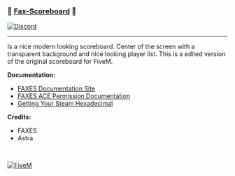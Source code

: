 ### 📠 [Fax-Scoreboard][5mlink] 📠

[![Discord](https://faxes.zone/i/9wkr3.png)](https://faxes.zone/discord)

----

Is a nice modern looking scoreboard. Center of the screen with a transparent background and nice looking player list. This is a edited version of the original scoreboard for FiveM.

**Documentation:**
- [FAXES Documentation Site](https://docs.faxes.zone/docs)
- [FAXES ACE Permission Documentation](https://docs.faxes.zone/docs/aceperms)
- [Getting Your Steam Hexadecimal](https://docs.faxes.zone/docs/getting-your-steam-hex)

**Credits:**
- FAXES
- Astra 

<br />

[![FiveM](https://faxes.zone/i/r5byi.png)][5mlink]

[5mlink]: https://forum.cfx.re/t/84241